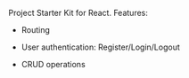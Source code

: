 Project Starter Kit for React. Features:
- Routing
- User authentication: Register/Login/Logout

- CRUD operations